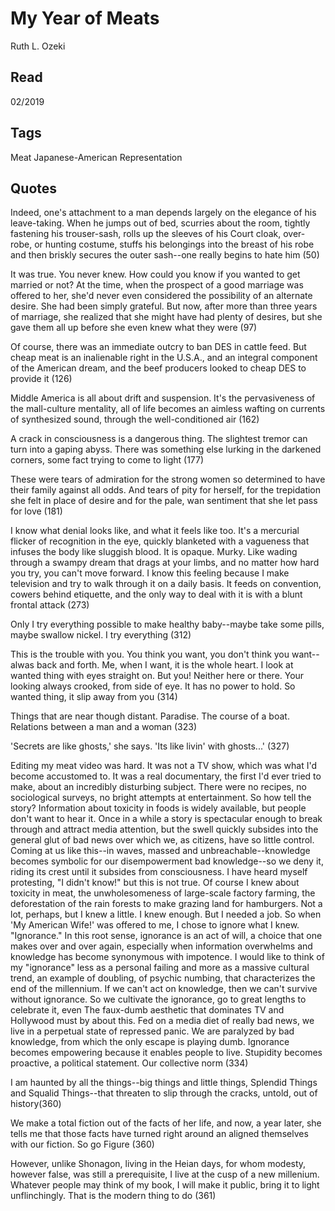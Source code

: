 # My Year of Meats
Ruth L. Ozeki

## Read
02/2019


## Tags
Meat Japanese-American Representation

## Quotes

Indeed, one's attachment to a man depends largely on the elegance of his
leave-taking. When he jumps out of bed, scurries about the room, tightly
fastening his trouser-sash, rolls up the sleeves of his Court cloak, over-robe,
or hunting costume, stuffs his belongings into the breast of his robe and then
briskly secures the outer sash--one really begins to hate him (50)

It was true. You never knew. How could you know if you wanted to get married or
not? At the time, when the prospect of a good marriage was offered to her, she'd
never even considered the possibility of an alternate desire. She had been
simply grateful. But now, after more than three years of marriage, she realized
that she might have had plenty of desires, but she gave them all up before she
even knew what they were (97)

Of course, there was an immediate outcry to ban DES in cattle feed. But cheap
meat is an inalienable right in the U.S.A., and an integral component of the
American dream, and the beef producers looked to cheap DES to provide it (126)

Middle America is all about drift and suspension. It's the pervasiveness of the
mall-culture mentality, all of life becomes an aimless wafting on currents of
synthesized sound, through the well-conditioned air (162)

A crack in consciousness is a dangerous thing. The slightest tremor can turn
into a gaping abyss. There was something else lurking in the darkened corners,
some fact trying to come to light (177)

These were tears of admiration for the strong women so determined to have their
family against all odds. And tears of pity for herself, for the trepidation she
felt in place of desire and for the pale, wan sentiment that she let pass for
love (181)

I know what denial looks like, and what it feels like too. It's a mercurial
flicker of recognition in the eye, quickly blanketed with a vagueness that
infuses the body like sluggish blood. It is opaque. Murky. Like wading through a
swampy dream that drags at your limbs, and no matter how hard you try, you can't
move forward. I know this feeling because I make television and try to walk
through it on a daily basis. It feeds on convention, cowers behind etiquette,
and the only way to deal with it is with a blunt frontal attack (273)

Only I try everything possible to make healthy baby--maybe take some pills,
maybe swallow nickel. I try everything (312)

This is the trouble with you. You think you want, you don't think you
want--alwas back and forth. Me, when I want, it is the whole heart. I look at
wanted thing with eyes straight on. But you! Neither here or there. Your looking
always crooked, from side of eye. It has no power to hold. So wanted thing, it
slip away from you (314)

Things that are near though distant. Paradise. The course of a boat. Relations
between a man and a woman (323)

'Secrets are like ghosts,' she says. 'Its like livin' with ghosts...' (327)

Editing my meat video was hard. It was not a TV show, which was what I'd become
accustomed to. It was a real documentary, the first I'd ever tried to make,
about an incredibly disturbing subject. There were no recipes, no sociological
surveys, no bright attempts at entertainment. So how tell the story?
Information about toxicity in foods is widely available, but people don't want
to hear it. Once in a while a story is spectacular enough to break through and
attract media attention, but the swell quickly subsides into the general glut of
bad news over which we, as citizens, have so little control.
Coming at us like this--in waves, massed and unbreachable--knowledge becomes
symbolic for our disempowerment bad knowledge--so we deny it, riding
its crest until it subsides from consciousness. I have heard myself protesting,
"I didn't know!" but this is not true. Of course I knew about toxicity in meat,
the unwholesomeness of large-scale factory farming, the deforestation of the
rain forests to make grazing land for hamburgers. Not a lot, perhaps, but I knew
a little. I knew enough. But I needed a job. So when 'My American Wife!' was
offered to me, I chose to ignore what I knew. "Ignorance." In this root sense,
ignorance is an act of will, a choice that one makes over and over again,
especially when information overwhelms and knowledge has become synonymous with
impotence.
I would like to think of my "ignorance" less as a personal failing and more as a
massive cultural trend, an example of doubling, of psychic numbing, that
characterizes the end of the millennium. If we can't act on knowledge, then we
can't survive without ignorance. So we cultivate the ignorance, go to great
lengths to celebrate it, even The faux-dumb aesthetic that dominates TV and
Hollywood must by about this. Fed on a media diet of really bad news, we live
in a perpetual state of repressed panic. We are paralyzed by bad knowledge, from
which the only escape is playing dumb. Ignorance becomes empowering because it
enables people to live. Stupidity becomes proactive, a political statement. Our
collective norm (334)

I am haunted by all the things--big things and little things, Splendid Things
and Squalid Things--that threaten to slip through the cracks, untold, out of
history(360)

We make a total fiction out of the facts of her life, and now, a year later, she
tells me that those facts have turned right around an aligned themselves with
our fiction. So go Figure (360)

However, unlike Shonagon, living in the Heian days, for whom modesty, however
false, was still a prerequisite, I live at the cusp of a new millenium. Whatever
people may think of my book, I will make it public, bring it to light
unflinchingly. That is the modern thing to do (361)
